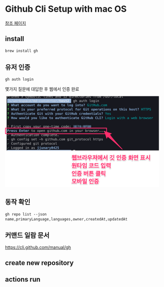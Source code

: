 # Github Cli Setup with mac OS

[참조 페이지](https://zenn.dev/krabben16/articles/setup-github-cli-for-mac)

## install


``` sh
brew install gh
```

## 유저 인증

```
gh auth login
```

몇가지 질문에 대답한 후 웹에서 인증 완료

![인증 결과](../images/Git/gihub_cli_auth.png)


## 동작 확인 

```
gh repo list --json name,primaryLanguage,languages,owner,createdAt,updatedAt
```

## 커맨드 일람 문서

https://cli.github.com/manual/gh

## create new repository 


## actions run